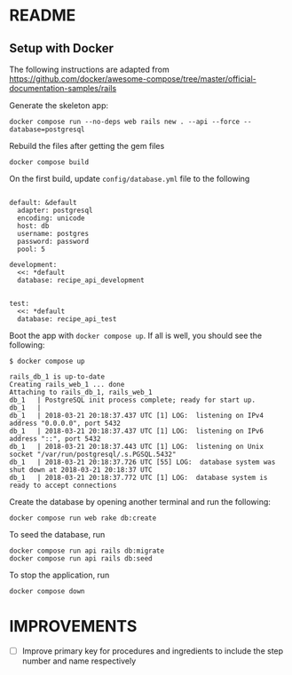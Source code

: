 # README

## Setup with Docker

The following instructions are adapted from https://github.com/docker/awesome-compose/tree/master/official-documentation-samples/rails

Generate the skeleton app:

```
docker compose run --no-deps web rails new . --api --force --database=postgresql
```

Rebuild the files after getting the gem files

```
docker compose build
```

On the first build, update `config/database.yml` file to the following

```

default: &default
  adapter: postgresql
  encoding: unicode
  host: db
  username: postgres
  password: password
  pool: 5

development:
  <<: *default
  database: recipe_api_development


test:
  <<: *default
  database: recipe_api_test
```

Boot the app with `docker compose up`. If all is well, you should see the following:

```
$ docker compose up

rails_db_1 is up-to-date
Creating rails_web_1 ... done
Attaching to rails_db_1, rails_web_1
db_1   | PostgreSQL init process complete; ready for start up.
db_1   |
db_1   | 2018-03-21 20:18:37.437 UTC [1] LOG:  listening on IPv4 address "0.0.0.0", port 5432
db_1   | 2018-03-21 20:18:37.437 UTC [1] LOG:  listening on IPv6 address "::", port 5432
db_1   | 2018-03-21 20:18:37.443 UTC [1] LOG:  listening on Unix socket "/var/run/postgresql/.s.PGSQL.5432"
db_1   | 2018-03-21 20:18:37.726 UTC [55] LOG:  database system was shut down at 2018-03-21 20:18:37 UTC
db_1   | 2018-03-21 20:18:37.772 UTC [1] LOG:  database system is ready to accept connections

```

Create the database by opening another terminal and run the following:

```
docker compose run web rake db:create
```

To seed the database, run

```
docker compose run api rails db:migrate
docker compose run api rails db:seed
```

To stop the application, run

```
docker compose down
```

# IMPROVEMENTS

- [ ] Improve primary key for procedures and ingredients to include the step number and name respectively
